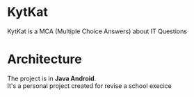 # KytKat
KytKat is a MCA (Multiple Choice Answers) about IT Questions

# Architecture
The project is in **Java Android**.  
It's a personal project created for revise a school execice
